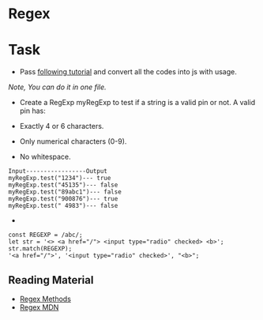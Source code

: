 # Regex

# Task

* Pass [following tutorial](https://regexone.com/lesson/whitespaces) and convert all the codes into js with usage.

*Note, You can do it in one file.*

* Create a RegExp myRegExp to test if a string is a valid pin or not. A valid pin has:

* Exactly 4 or 6 characters.

* Only numerical characters (0-9).

* No whitespace.
```
Input-----------------Output
myRegExp.test("1234")--- true
myRegExp.test("45135")--- false
myRegExp.test("89abc1")--- false
myRegExp.test("900876")--- true
myRegExp.test(" 4983")--- false
```
*
```
const REGEXP = /abc/;
let str = '<> <a href="/"> <input type="radio" checked> <b>';
str.match(REGEXP);
'<a href="/">', '<input type="radio" checked>', "<b>";
```

## Reading Material

* [Regex Methods](https://javascript.info/regexp-methods)
* [Regex MDN](https://developer.mozilla.org/en-US/docs/Web/JavaScript/Guide/Regular_Expressions)